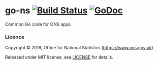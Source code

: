 go-ns [![Build Status](https://travis-ci.org/ONSdigital/go-ns.svg?branch=master)](https://travis-ci.org/ONSdigital/go-ns) [![GoDoc](https://godoc.org/github.com/ONSdigital/go-ns?status.svg)](https://godoc.org/github.com/ONSdigital/go-ns)
=====

Common Go code for ONS apps.

### Licence

Copyright ©‎ 2016, Office for National Statistics (https://www.ons.gov.uk)

Released under MIT license, see [LICENSE](LICENSE.md) for details.
